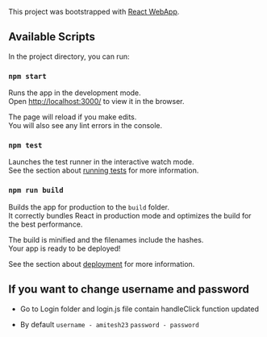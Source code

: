 This project was bootstrapped with [React WebApp](https://github.com/amitesh786).

## Available Scripts

In the project directory, you can run:

### `npm start`

Runs the app in the development mode.<br>
Open [http://localhost:3000/](http://localhost:3000/) to view it in the browser.

The page will reload if you make edits.<br>
You will also see any lint errors in the console.

### `npm test`

Launches the test runner in the interactive watch mode.<br>
See the section about [running tests](https://github.com/amitesh786/ReactJS-Material-Tictokgame) for more information.

### `npm run build`

Builds the app for production to the `build` folder.<br>
It correctly bundles React in production mode and optimizes the build for the best performance.

The build is minified and the filenames include the hashes.<br>
Your app is ready to be deployed!

See the section about [deployment](https://github.com/amitesh786/ReactJS-Material-Tictokgame) for more information.

## If you want to change username and password

* Go to Login folder and login.js file contain handleClick function updated

* By default 
```username - amitesh23```
```password - password```
